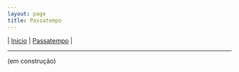 ```yaml
---
layout: page
title: Passatempo
---
```

| [Início](/index.md) | [Passatempo](/passatempo) |

- - -

(em construção)
